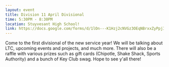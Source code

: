 ```yaml
---
layout: event
title: Division 11 April Divisional
time: 5:30PM - 8:30PM
location: Stuyvesant High School!
link: https://docs.google.com/forms/d/1lOn---K1Hzj2cNVGz3OEqNBrxxZyPpjI_n7iNA59h_I/viewform
---
```

Come to the first divisional of the new service year! We will be talking about LTC, upcoming events and projects, and much more. There will also be a raffle with various prizes such as gift cards (Chipotle, Shake Shack, Sports Authority) and a bunch of Key Club swag. Hope to see y'all there!
